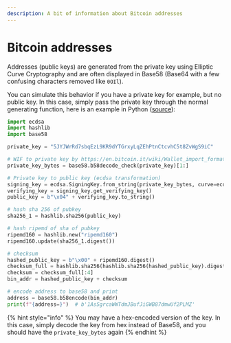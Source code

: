 ```yaml
---
description: A bit of information about Bitcoin addresses
---
```


# Bitcoin addresses

Addresses (public keys) are generated from the private key using Elliptic Curve Cryptography and are often displayed in Base58 (Base64 with a few confusing characters removed like `0OIl`).&#x20;

You can simulate this behavior if you have a private key for example, but no public key. In this case, simply pass the private key through the normal generating function, here is an example in Python ([source](https://bitcoin.stackexchange.com/a/96191)):

```python
import ecdsa
import hashlib
import base58

private_key = "5JYJWrRd7sbqEzL9KR9dYTGrxyLqZEhPtnCtcvhC5t8ZvWgS9iC"

# WIF to private key by https://en.bitcoin.it/wiki/Wallet_import_format
private_key_bytes = base58.b58decode_check(private_key)[1:]

# Private key to public key (ecdsa transformation)
signing_key = ecdsa.SigningKey.from_string(private_key_bytes, curve=ecdsa.SECP256k1)
verifying_key = signing_key.get_verifying_key()
public_key = b"\x04" + verifying_key.to_string()

# hash sha 256 of pubkey
sha256_1 = hashlib.sha256(public_key)

# hash ripemd of sha of pubkey
ripemd160 = hashlib.new("ripemd160")
ripemd160.update(sha256_1.digest())

# checksum
hashed_public_key = b"\x00" + ripemd160.digest()
checksum_full = hashlib.sha256(hashlib.sha256(hashed_public_key).digest()).digest()
checksum = checksum_full[:4]
bin_addr = hashed_public_key + checksum

# encode address to base58 and print
address = base58.b58encode(bin_addr)
print(f"{address=}")  # b'1AsSgrcaWWTdmJBufJiGWB87dmwUf2PLMZ'
```

{% hint style="info" %}
You may have a hex-encoded version of the key. In this case, simply decode the key from hex instead of Base58, and you should have the `private_key_bytes` again
{% endhint %}
